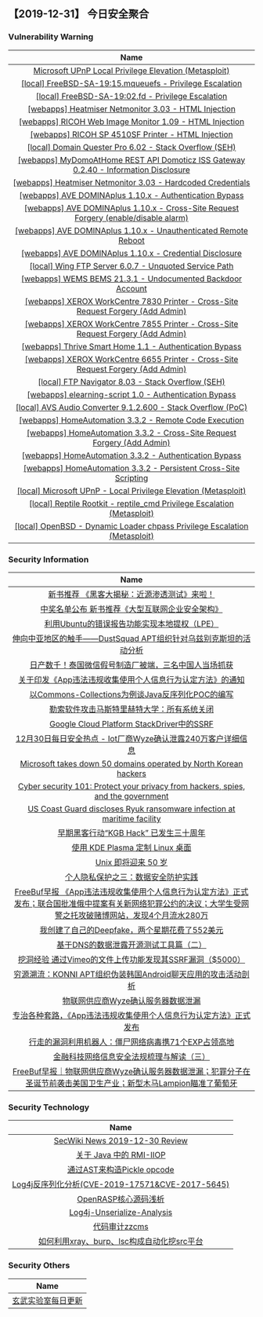 
 ##   【2019-12-31】 今日安全聚合


###  						       							Vulnerability Warning

|                             Name                             |
| :----------------------------------------------------------: |
|[Microsoft UPnP Local Privilege Elevation (Metasploit)](https://cxsecurity.com/issue/WLB-2019120121)|
|[[local] FreeBSD-SA-19:15.mqueuefs - Privilege Escalation](https://www.exploit-db.com/exploits/47830)|
|[[local] FreeBSD-SA-19:02.fd - Privilege Escalation](https://www.exploit-db.com/exploits/47829)|
|[[webapps] Heatmiser Netmonitor 3.03 - HTML Injection](https://www.exploit-db.com/exploits/47828)|
|[[webapps] RICOH Web Image Monitor 1.09 - HTML Injection](https://www.exploit-db.com/exploits/47827)|
|[[webapps] RICOH SP 4510SF Printer - HTML Injection](https://www.exploit-db.com/exploits/47826)|
|[[local] Domain Quester Pro 6.02 - Stack Overflow (SEH)](https://www.exploit-db.com/exploits/47825)|
|[[webapps] MyDomoAtHome REST API Domoticz ISS Gateway 0.2.40 - Information Disclosure](https://www.exploit-db.com/exploits/47824)|
|[[webapps] Heatmiser Netmonitor 3.03 - Hardcoded Credentials](https://www.exploit-db.com/exploits/47823)|
|[[webapps] AVE DOMINAplus 1.10.x - Authentication Bypass](https://www.exploit-db.com/exploits/47822)|
|[[webapps] AVE DOMINAplus 1.10.x - Cross-Site Request Forgery (enable/disable alarm)](https://www.exploit-db.com/exploits/47821)|
|[[webapps] AVE DOMINAplus 1.10.x - Unauthenticated Remote Reboot](https://www.exploit-db.com/exploits/47820)|
|[[webapps] AVE DOMINAplus 1.10.x - Credential Disclosure](https://www.exploit-db.com/exploits/47819)|
|[[local] Wing FTP Server 6.0.7 - Unquoted Service Path](https://www.exploit-db.com/exploits/47818)|
|[[webapps] WEMS BEMS 21.3.1 - Undocumented Backdoor Account](https://www.exploit-db.com/exploits/47817)|
|[[webapps] XEROX WorkCentre 7830 Printer - Cross-Site Request Forgery (Add Admin)](https://www.exploit-db.com/exploits/47816)|
|[[webapps] XEROX WorkCentre 7855 Printer - Cross-Site Request Forgery (Add Admin)](https://www.exploit-db.com/exploits/47815)|
|[[webapps] Thrive Smart Home 1.1 - Authentication Bypass](https://www.exploit-db.com/exploits/47814)|
|[[webapps] XEROX WorkCentre 6655 Printer - Cross-Site Request Forgery (Add Admin)](https://www.exploit-db.com/exploits/47813)|
|[[local] FTP Navigator 8.03 - Stack Overflow (SEH)](https://www.exploit-db.com/exploits/47812)|
|[[webapps] elearning-script 1.0 - Authentication Bypass](https://www.exploit-db.com/exploits/47811)|
|[[local] AVS Audio Converter 9.1.2.600 - Stack Overflow (PoC)](https://www.exploit-db.com/exploits/47810)|
|[[webapps] HomeAutomation 3.3.2 - Remote Code Execution](https://www.exploit-db.com/exploits/47809)|
|[[webapps] HomeAutomation 3.3.2 - Cross-Site Request Forgery (Add Admin)](https://www.exploit-db.com/exploits/47808)|
|[[webapps] HomeAutomation 3.3.2 - Authentication Bypass](https://www.exploit-db.com/exploits/47807)|
|[[webapps] HomeAutomation 3.3.2 - Persistent Cross-Site Scripting](https://www.exploit-db.com/exploits/47806)|
|[[local] Microsoft UPnP - Local Privilege Elevation (Metasploit)](https://www.exploit-db.com/exploits/47805)|
|[[local] Reptile Rootkit - reptile_cmd Privilege Escalation (Metasploit)](https://www.exploit-db.com/exploits/47804)|
|[[local] OpenBSD - Dynamic Loader chpass Privilege Escalation (Metasploit)](https://www.exploit-db.com/exploits/47803)|

### 						        							Security Information
|                             Name                                    |
| :----------------------------------------------------------: |
|[新书推荐  《黑客大揭秘：近源渗透测试》来啦！](https://www.anquanke.com/post/id/196094)|
|[中奖名单公布  新书推荐《大型互联网企业安全架构》](https://www.anquanke.com/post/id/195817)|
|[利用Ubuntu的错误报告功能实现本地提权（LPE）](https://www.anquanke.com/post/id/195725)|
|[伸向中亚地区的触手——DustSquad APT组织针对乌兹别克斯坦的活动分析](https://www.anquanke.com/post/id/196067)|
|[日产数千！泰国微信假号制造厂被端，三名中国人当场抓获](https://www.anquanke.com/post/id/196079)|
|[关于印发《App违法违规收集使用个人信息行为认定方法》的通知](https://www.anquanke.com/post/id/196074)|
|[以Commons-Collections为例谈Java反序列化POC的编写](https://www.anquanke.com/post/id/195865)|
|[勒索软件攻击马斯特里赫特大学：所有系统关闭](https://www.anquanke.com/post/id/196059)|
|[Google Cloud Platform StackDriver中的SSRF](https://www.anquanke.com/post/id/195634)|
|[12月30日每日安全热点 - Iot厂商Wyze确认泄露240万客户详细信息](https://www.anquanke.com/post/id/196046)|
|[Microsoft takes down 50 domains operated by North Korean hackers](https://www.zdnet.com/article/microsoft-takes-down-50-domains-operated-by-north-korean-hackers/#ftag=RSSbaffb68)|
|[Cyber security 101: Protect your privacy from hackers, spies, and the government](https://www.zdnet.com/article/online-security-101-how-to-protect-your-privacy-from-hackers-spies-and-the-government/#ftag=RSSbaffb68)|
|[US Coast Guard discloses Ryuk ransomware infection at maritime facility](https://www.zdnet.com/article/us-coast-guard-discloses-ryuk-ransomware-infection-at-maritime-facility/#ftag=RSSbaffb68)|
|[早期黑客行动“KGB Hack” 已发生三十周年](https://linux.cn/article-11729-1.html?utm_source=rss&utm_medium=rss)|
|[使用 KDE Plasma 定制 Linux 桌面](https://linux.cn/article-11728-1.html?utm_source=rss&utm_medium=rss)|
|[Unix 即将迎来 50 岁](https://linux.cn/article-11724-1.html?utm_source=rss&utm_medium=rss)|
|[个人隐私保护之三：数据安全防护实践](https://www.freebuf.com/articles/database/223045.html)|
|[FreeBuf早报  《App违法违规收集使用个人信息行为认定方法》正式发布；联合国批准俄中提案有关新网络犯罪公约的决议；大学生受网警之托攻破赌博网站，发现4个月流水280万](https://www.freebuf.com/news/224215.html)|
|[我创建了自己的Deepfake，两个星期花费了552美元](https://www.freebuf.com/geek/223270.html)|
|[基于DNS的数据泄露开源测试工具篇（二）](https://www.freebuf.com/sectool/223123.html)|
|[挖洞经验  通过Vimeo的文件上传功能发现其SSRF漏洞（$5000）](https://www.freebuf.com/vuls/223456.html)|
|[穷源溯流：KONNI APT组织伪装韩国Android聊天应用的攻击活动剖析](https://www.freebuf.com/articles/terminal/223567.html)|
|[物联网供应商Wyze确认服务器数据泄漏](https://www.freebuf.com/news/224108.html)|
|[专治各种套路，《App违法违规收集使用个人信息行为认定方法》正式发布](https://www.freebuf.com/news/224109.html)|
|[行走的漏洞利用机器人：僵尸网络病毒携71个EXP占领高地](https://www.freebuf.com/articles/system/223181.html)|
|[金融科技网络信息安全法规梳理与解读（三）](https://www.freebuf.com/articles/neopoints/223267.html)|
|[FreeBuf早报｜物联网供应商Wyze确认服务器数据泄漏；犯罪分子在圣诞节前袭击美国卫生产业；新型木马Lampion瞄准了葡萄牙](https://www.freebuf.com/news/224093.html)|

### 						        							Security  Technology
|                             Name                                    |
| :----------------------------------------------------------: |
|[SecWiki News 2019-12-30 Review](http://www.sec-wiki.com/?2019-12-30)|
|[关于 Java 中的 RMI-IIOP](https://paper.seebug.org/1105/)|
|[通过AST来构造Pickle opcode](http://xz.aliyun.com/t/7012)|
|[Log4j反序列化分析(CVE-2019-17571&CVE-2017-5645)](http://xz.aliyun.com/t/7010)|
|[OpenRASP核心源码浅析](http://xz.aliyun.com/t/7005)|
|[Log4j-Unserialize-Analysis](http://xz.aliyun.com/t/7004)|
|[代码审计zzcms](http://xz.aliyun.com/t/7006)|
|[如何利用xray、burp、lsc构成自动化挖src平台](http://xz.aliyun.com/t/7007)|

### 						        							Security  Others
|                             Name                                    |
| :----------------------------------------------------------: |
|[玄武实验室每日更新](https://weibo.com/p/1006065582522936/wenzhang?from=page_100606_profile&wvr=6&mod=wenzhangmore)|

